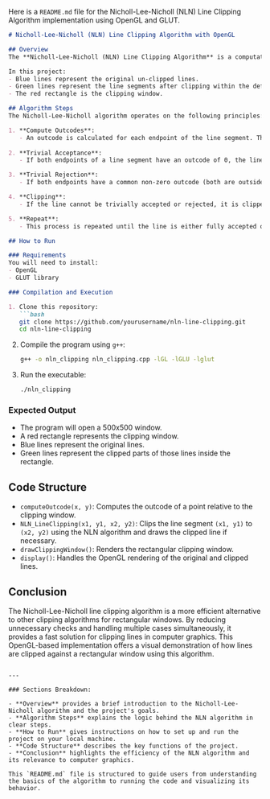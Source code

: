 Here is a `README.md` file for the Nicholl-Lee-Nicholl (NLN) Line Clipping Algorithm implementation using OpenGL and GLUT.

```markdown
# Nicholl-Lee-Nicholl (NLN) Line Clipping Algorithm with OpenGL

## Overview
The **Nicholl-Lee-Nicholl (NLN) Line Clipping Algorithm** is a computational geometry algorithm used to clip line segments against a rectangular window. It efficiently handles lines by reducing unnecessary comparisons, making it faster than traditional algorithms like Cohen-Sutherland for certain cases. This repository contains an implementation of the NLN line clipping algorithm using OpenGL and GLUT to visualize the clipping process.

In this project:
- Blue lines represent the original un-clipped lines.
- Green lines represent the line segments after clipping within the defined rectangular region.
- The red rectangle is the clipping window.

## Algorithm Steps
The Nicholl-Lee-Nicholl algorithm operates on the following principles:

1. **Compute Outcodes**: 
   - An outcode is calculated for each endpoint of the line segment. The outcode represents the position of the point relative to the rectangular clipping window (left, right, top, bottom).
   
2. **Trivial Acceptance**:
   - If both endpoints of a line segment have an outcode of 0, the line lies completely within the window, and no clipping is necessary.

3. **Trivial Rejection**:
   - If both endpoints have a common non-zero outcode (both are outside on the same side of the window), the line lies entirely outside the clipping window, and the line can be rejected.

4. **Clipping**:
   - If the line cannot be trivially accepted or rejected, it is clipped against the window edges one by one. The algorithm calculates the intersection points using parametric equations and replaces the outside endpoint with the new clipped point.

5. **Repeat**:
   - This process is repeated until the line is either fully accepted or rejected.

## How to Run

### Requirements
You will need to install:
- OpenGL
- GLUT library

### Compilation and Execution

1. Clone this repository:
   ```bash
   git clone https://github.com/yourusername/nln-line-clipping.git
   cd nln-line-clipping
   ```

2. Compile the program using `g++`:
   ```bash
   g++ -o nln_clipping nln_clipping.cpp -lGL -lGLU -lglut
   ```

3. Run the executable:
   ```bash
   ./nln_clipping
   ```

### Expected Output
- The program will open a 500x500 window.
- A red rectangle represents the clipping window.
- Blue lines represent the original lines.
- Green lines represent the clipped parts of those lines inside the rectangle.

## Code Structure

- `computeOutcode(x, y)`: Computes the outcode of a point relative to the clipping window.
- `NLN_LineClipping(x1, y1, x2, y2)`: Clips the line segment `(x1, y1)` to `(x2, y2)` using the NLN algorithm and draws the clipped line if necessary.
- `drawClippingWindow()`: Renders the rectangular clipping window.
- `display()`: Handles the OpenGL rendering of the original and clipped lines.

## Conclusion
The Nicholl-Lee-Nicholl line clipping algorithm is a more efficient alternative to other clipping algorithms for rectangular windows. By reducing unnecessary checks and handling multiple cases simultaneously, it provides a fast solution for clipping lines in computer graphics. This OpenGL-based implementation offers a visual demonstration of how lines are clipped against a rectangular window using this algorithm.
```

---

### Sections Breakdown:

- **Overview** provides a brief introduction to the Nicholl-Lee-Nicholl algorithm and the project's goals.
- **Algorithm Steps** explains the logic behind the NLN algorithm in clear steps.
- **How to Run** gives instructions on how to set up and run the project on your local machine.
- **Code Structure** describes the key functions of the project.
- **Conclusion** highlights the efficiency of the NLN algorithm and its relevance to computer graphics.

This `README.md` file is structured to guide users from understanding the basics of the algorithm to running the code and visualizing its behavior.
